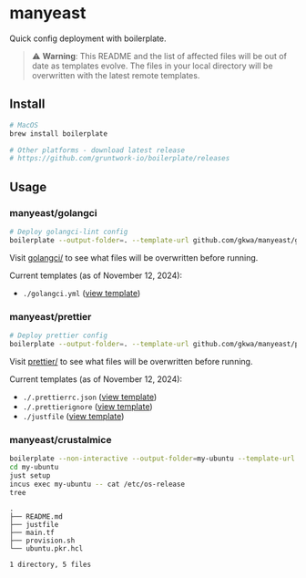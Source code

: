 # manyeast

Quick config deployment with boilerplate.

> ⚠️ **Warning**: This README and the list of affected files will be out of date as templates evolve. The files in your local directory will be overwritten with the latest remote templates.

## Install

```bash
# MacOS
brew install boilerplate

# Other platforms - download latest release
# https://github.com/gruntwork-io/boilerplate/releases
```

## Usage

### manyeast/golangci

```bash
# Deploy golangci-lint config
boilerplate --output-folder=. --template-url github.com/gkwa/manyeast/golangci
```

Visit [golangci/](https://github.com/gkwa/manyeast/tree/master/golangci) to see what files will be overwritten before running.

Current templates (as of November 12, 2024):

- `./golangci.yml` ([view template](https://github.com/gkwa/manyeast/blob/master/golangci/.golangci.yml))

### manyeast/prettier

```bash
# Deploy prettier config
boilerplate --output-folder=. --template-url github.com/gkwa/manyeast/prettier
```

Visit [prettier/](https://github.com/gkwa/manyeast/tree/master/prettier) to see what files will be overwritten before running.

Current templates (as of November 12, 2024):

- `./.prettierrc.json` ([view template](https://github.com/gkwa/manyeast/blob/master/prettier/.prettierrc.json))
- `./.prettierignore` ([view template](https://github.com/gkwa/manyeast/blob/master/prettier/.prettierignore))
- `./justfile` ([view template](https://github.com/gkwa/manyeast/blob/master/prettier/justfile))


### manyeast/crustalmice

```bash
boilerplate --non-interactive --output-folder=my-ubuntu --template-url github.com/gkwa/manyeast/crustalmice
cd my-ubuntu
just setup
incus exec my-ubuntu -- cat /etc/os-release
tree
```

```
.
├── README.md
├── justfile
├── main.tf
├── provision.sh
└── ubuntu.pkr.hcl

1 directory, 5 files
```